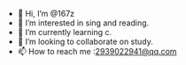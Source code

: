 - 👋 Hi, I’m @167z
- 👀 I’m interested in sing and reading.
- 🌱 I’m currently learning c.
- 💞️ I’m looking to collaborate on study.
- 📫 How to reach me :2939022941@qq.com

<!---
167z/167z is a ✨ special ✨ repository because its `README.md` (this file) appears on your GitHub profile.
You can click the Preview link to take a look at your changes.
--->
